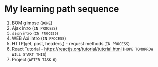 # My learning path sequence
1. BOM glimpse (`DONE`)
2. Ajax intro (`IN PROCESS`)
3. Json intro (`IN PROCESS`)
4. WEB Api intro (`IN PROCESS`)
5. HTTP(get, post, headers,) - request methods (`IN PROCESS`)
6. React Tutorial - <https://reactjs.org/tutorial/tutorial.html> (`HOPE TOMORROW WILL START THIS`)
7. Project (`AFTER TASK 6`)
